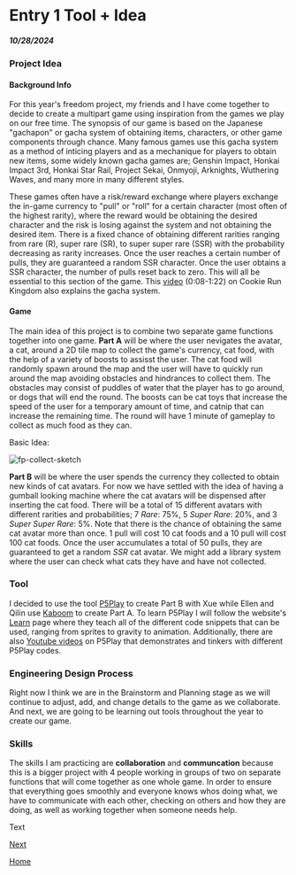 # Entry 1 Tool + Idea
##### 10/28/2024
### Project Idea
#### Background Info
For this year's freedom project, my friends and I have come together to decide to create a multipart game using inspiration from the games we play on our free time. The synopsis of our game is based on the Japanese "gachapon" or gacha system of obtaining items, characters, or other game components through chance. Many famous games use this gacha system as a method of inticing players and as a mechanique for players to obtain new items, some widely known gacha games are; Genshin Impact, Honkai Impact 3rd, Honkai Star Rail, Project Sekai, Onmyoji, Arknights, Wuthering Waves, and many more in many different styles. 

These games often have a risk/reward exchange where players exchange the in-game currency to "pull" or "roll" for a certain character (most often of the highest rarity), where the reward would be obtaining the desired character and the risk is losing against the system and not obtaining the desired item. There is a fixed chance of obtaining different rarities ranging from rare (R), super rare (SR), to super super rare (SSR) with the probability decreasing as rarity increases. Once the user reaches a certain number of pulls, they are guaranteed a random SSR character. Once the user obtains a SSR character, the number of pulls reset back to zero. This will all be essential to this section of the game. This [video](https://youtu.be/s_v_g72w-6M?si=7Hdjcp8Kz28orYRe) (0:08-1:22) on Cookie Run Kingdom also explains the gacha system.

#### Game
The main idea of this project is to combine two separate game functions together into one game. **Part A** will be where the user nevigates the avatar, a cat, around a 2D tile map to collect the game's currency, cat food, with the help of a variety of boosts to assisst the user. The cat food will randomly spawn around the map and the user will have to quickly run around the map avoiding obstacles and hindrances to collect them. The obstacles may consist of puddles of water that the player has to go around, or dogs that will end the round. The boosts can be cat toys that increase the speed of the user for a temporary amount of time, and catnip that can increase the remaining time. The round will have 1 minute of gameplay to collect as much food as they can.

Basic Idea:

![fp-collect-sketch](https://github.com/user-attachments/assets/66b85fdb-5091-4a36-b22e-cdc02b83c559)

**Part B** will be where the user spends the currency they collected to obtain new kinds of cat avatars. For now we have settled with the idea of having a gumball looking machine where the cat avatars will be dispensed after inserting the cat food. There will be a total of 15 different avatars with different rarities and probabilities; 7 *Rare*: 75%, 5 *Super Rare*: 20%, and 3 *Super Super Rare*: 5%. Note that there is the chance of obtaining the same cat avatar more than once. 1 pull will cost 10 cat foods and a 10 pull will cost 100 cat foods. Once the user accumulates a total of 50 pulls, they are guaranteed to get a random *SSR* cat avatar. We might add a library system where the user can check what cats they have and have not collected.

### Tool
I decided to use the tool [P5Play](https://p5play.org/) to create Part B with Xue while Ellen and Qilin use [Kaboom](https://kaboomjs.com/) to create Part A. To learn P5Play I will follow the website's [Learn](https://p5play.org/learn/) page where they teach all of the different code snippets that can be used, ranging from sprites to gravity to animation. Additionally, there are also [Youtube videos](https://www.youtube.com/@davidbouchard) on P5Play that demonstrates and tinkers with different P5Play codes.

### Engineering Design Process
Right now I think we are in the Brainstorm and Planning stage as we will continue to adjust, add, and change details to the game as we collaborate. And next, we are going to be learning out tools throughout the year to create our game.

### Skills
The skills I am practicing are **collaboration** and **communcation** because this is a bigger project with 4 people working in groups of two on separate functions that will come together as one whole game. In order to ensure that everything goes smoothly and everyone knows whos doing what, we have to communicate with each other, checking on others and how they are doing, as well as working together when someone needs help.

Text

[Next](entry02.md)

[Home](../README.md)
